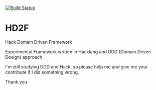 [![Build Status](https://travis-ci.org/cnastasi/HD2F.svg?branch=master)](https://travis-ci.org/cnastasi/HD2F)

# HD2F
Hack Domain Driven Framework

Experimental Framework written in Hacklang and DDD (Domain Driven Design) approach.

I'm still studying DDD and Hack, so please help me and give me your contribute if I did something wrong.

Thank you 